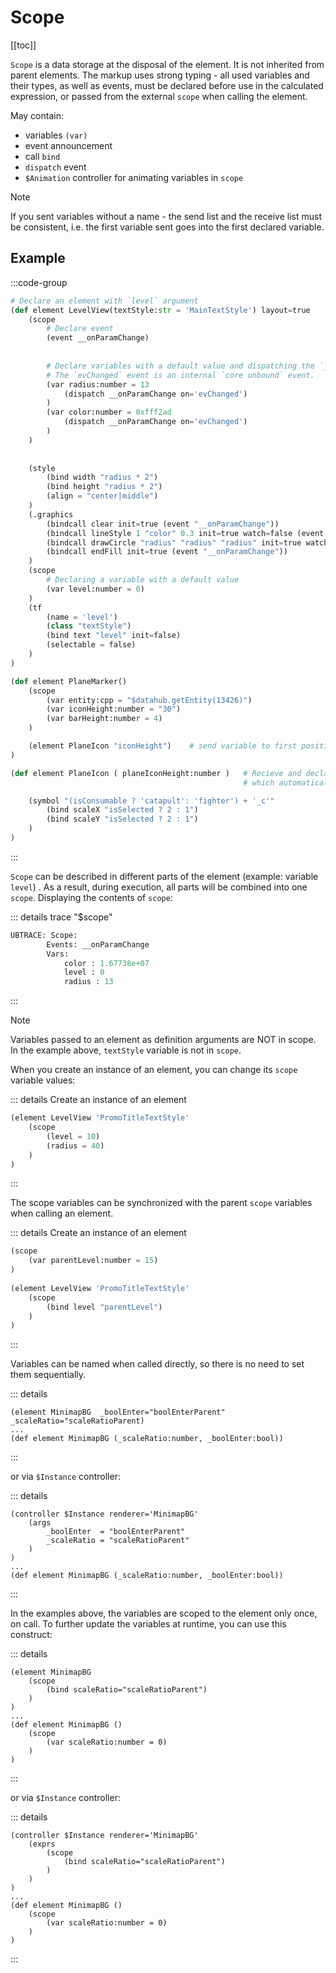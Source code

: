 # Scope

[[toc]]

`Scope` is a data storage at the disposal of the element. It is not inherited from parent elements. The markup uses strong typing - all used variables and their types, as well as events, must be declared before use in the calculated expression, or passed from the external `scope` when calling the element.

May contain:
- variables `(var)`
- event announcement
- call `bind`
- `dispatch` event
- `$Animation` controller for animating variables in `scope`

>[!NOTE]
> If you sent variables without a name - the send list and the receive list must be consistent, i.e. the first variable sent goes into the first declared variable.

## Example

:::code-group
```python [Example 1]
# Declare an element with `level` argument
(def element LevelView(textStyle:str = 'MainTextStyle') layout=true
    (scope
        # Declare event
        (event __onParamChange)
  
  
        # Declare variables with a default value and dispatching the `__onParamChange` event on value change.
        # The `evChanged` event is an internal `core unbound` event.
        (var radius:number = 13              
            (dispatch __onParamChange on='evChanged')
        )
        (var color:number = 0xfff2ad
            (dispatch __onParamChange on='evChanged')
        )
    )
  
  
    (style
        (bind width "radius * 2")
        (bind height "radius * 2")
        (align = "center|middle")
    )
    (.graphics
        (bindcall clear init=true (event "__onParamChange"))
        (bindcall lineStyle 1 "color" 0.3 init=true watch=false (event "__onParamChange"))
        (bindcall drawCircle "radius" "radius" "radius" init=true watch=false (event "__onParamChange"))
        (bindcall endFill init=true (event "__onParamChange"))
    )
    (scope
        # Declaring a variable with a default value
        (var level:number = 0)
    )
    (tf
        (name = 'level')
        (class "textStyle")
        (bind text "level" init=false)
        (selectable = false)
    )
)
```

```python [Example 2]
(def element PlaneMarker()
    (scope
        (var entity:cpp = "$datahub.getEntity(13426)")
        (var iconHeight:number = "30")
        (var barHeight:number = 4)
    )

    (element PlaneIcon "iconHeight")    # send variable to first position
)

(def element PlaneIcon ( planeIconHeight:number )   # Recieve and declare type of variable,
                                                    # which automatically get into scope.

    (symbol "(isConsumable ? 'catapult': 'fighter') + '_c'"
        (bind scaleX "isSelected ? 2 : 1")
        (bind scaleY "isSelected ? 2 : 1")
    )
)
```
:::

`Scope` can be described in different parts of the element (example: variable `level`) . As a result, during execution, all parts will be combined into one `scope`. Displaying the contents of `scope`:

::: details trace "$scope"
```python
UBTRACE: Scope:
        Events: __onParamChange
        Vars:
            color : 1.67738e+07
            level : 0
            radius : 13
```
:::

> [!NOTE]
> Variables passed to an element as definition arguments are NOT in scope. In the example above, `textStyle` variable is not in `scope`.

When you create an instance of an element, you can change its `scope` variable values:

::: details Create an instance of an element
```python
(element LevelView 'PromoTitleTextStyle'
    (scope
        (level = 10)
        (radius = 40)
    )
)
```
:::

The scope variables can be synchronized with the parent `scope` variables when calling an element.

::: details Create an instance of an element
```python
(scope
    (var parentLevel:number = 15)
)
  
(element LevelView 'PromoTitleTextStyle'
    (scope
        (bind level "parentLevel")
    )
)
```
:::

Variables can be named when called directly, so there is no need to set them sequentially.

::: details
```
(element MinimapBG  _boolEnter="boolEnterParent" _scaleRatio="scaleRatioParent)
...
(def element MinimapBG (_scaleRatio:number, _boolEnter:bool))
```
:::

or via `$Instance` controller:

::: details
```
(controller $Instance renderer='MinimapBG'
    (args
        _boolEnter  = "boolEnterParent"
        _scaleRatio = "scaleRatioParent"
    )
)
...
(def element MinimapBG (_scaleRatio:number, _boolEnter:bool))
```
:::

In the examples above, the variables are scoped to the element only once, on call. To further update the variables at runtime, you can use this construct:

::: details
```
(element MinimapBG 
    (scope 
        (bind scaleRatio="scaleRatioParent")
    )
)
...
(def element MinimapBG ()
    (scope
        (var scaleRatio:number = 0)
    )
)
```
:::

or via `$Instance` controller:

::: details
```
(controller $Instance renderer='MinimapBG'
    (exprs
        (scope
            (bind scaleRatio="scaleRatioParent")
        )
    )
)
...
(def element MinimapBG ()
    (scope
        (var scaleRatio:number = 0)
    )
)
```
:::
